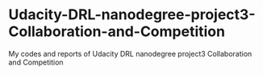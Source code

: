 # Udacity-DRL-nanodegree-project3-Collaboration-and-Competition
My codes and reports of Udacity DRL nanodegree project3 Collaboration and Competition
